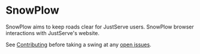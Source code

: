 # SnowPlow

SnowPlow aims to keep roads clear for JustServe users. SnowPlow browser interactions with JustServe's website.

See [Contributing] before taking a swing at any [open issues].

[Contributing]:Contributing.md
[open issues]:https://github.com/JustServe-Resources/SnowPlow/issues